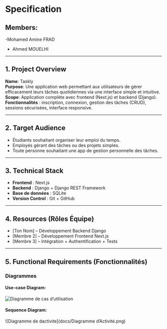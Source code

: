 # Specification

## Members:
-Mohamed Amine FRAD
- Ahmed MOUELHI
---

## 1. Project Overview

**Name**: Taskly  
**Purpose**: Une application web permettant aux utilisateurs de gérer efficacement leurs tâches quotidiennes via une interface simple et intuitive.  
**Scope**: Application complète avec frontend (Next.js) et backend (Django). 
**Fonctionnalités** : inscription, connexion, gestion des tâches (CRUD), sessions sécurisées, interface responsive.

---

## 2. Target Audience

- Étudiants souhaitant organiser leur emploi du temps.
- Employés gérant des tâches ou des projets simples.
- Toute personne souhaitant une app de gestion personnelle des tâches.

---

## 3. Technical Stack

- **Frontend** : Next.js
- **Backend** : Django + Django REST Framework  
- **Base de données** : SQLite 
- **Version Control** : Git + GitHub  

---

## 4. Resources (Rôles Équipe)

- [Ton Nom] – Développement Backend Django
- [Membre 2] – Développement Frontend Next.js
- [Membre 3] – Intégration + Authentification + Tests

---

## 5. Functional Requirements (Fonctionnalités)

### Diagrammes

#### Use-case Diagram:
![Diagramme de cas d’utilisation](docs/use_case.png)

#### Sequence Diagram:

![Diagramme de dactivite](docs/Diagramme d’Activité.png)
